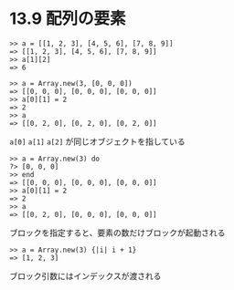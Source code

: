 # 13.9 配列の要素

```
>> a = [[1, 2, 3], [4, 5, 6], [7, 8, 9]]
=> [[1, 2, 3], [4, 5, 6], [7, 8, 9]]
>> a[1][2]
=> 6
```

```
>> a = Array.new(3, [0, 0, 0])
=> [[0, 0, 0], [0, 0, 0], [0, 0, 0]]
>> a[0][1] = 2
=> 2
>> a
=> [[0, 2, 0], [0, 2, 0], [0, 2, 0]]
```

`a[0]` `a[1]` `a[2]` が同じオブジェクトを指している

```
>> a = Array.new(3) do
?> [0, 0, 0]
>> end
=> [[0, 0, 0], [0, 0, 0], [0, 0, 0]]
>> a[0][1] = 2
=> 2
>> a
=> [[0, 2, 0], [0, 0, 0], [0, 0, 0]]
```

ブロックを指定すると、要素の数だけブロックが起動される

```
>> a = Array.new(3) {|i| i + 1}
=> [1, 2, 3]
```

ブロック引数にはインデックスが渡される

